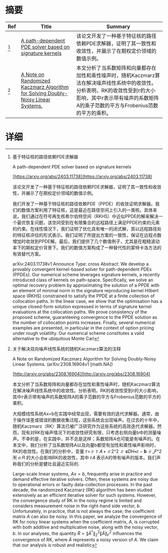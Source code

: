 # 摘要

| Ref | Title | Summary |
| --- | --- | --- |
| [^1] | [A path-dependent PDE solver based on signature kernels](https://arxiv.org/abs/2403.11738) | 该论文开发了一种基于特征核的路径依赖PDE求解器，证明了其一致性和收敛性，并展示了在期权定价领域的数值示例。 |
| [^2] | [A Note on Randomized Kaczmarz Algorithm for Solving Doubly-Noisy Linear Systems.](http://arxiv.org/abs/2308.16904) | 本文分析了当系数矩阵和向量都存在加性和乘性噪声时，随机Kaczmarz算法在解决噪声线性系统中的收敛性。分析表明，RK的收敛性受到𝜏的大小影响，其中𝜏表示带有噪声的系数矩阵A的乘子范数的平方与Frobenius范数的平方的乘积。 |

# 详细

[^1]: 基于特征核的路径依赖PDE求解器

    A path-dependent PDE solver based on signature kernels

    [https://arxiv.org/abs/2403.11738](https://arxiv.org/abs/2403.11738)

    该论文开发了一种基于特征核的路径依赖PDE求解器，证明了其一致性和收敛性，并展示了在期权定价领域的数值示例。

    

    我们开发了一种基于特征核的路径依赖PDE（PPDE）的收敛证明求解器。我们的数值方案利用了特征核，这是最近在路径空间上引入的一类核。具体来说，我们通过在符号再生核希尔伯特空间（RKHS）中近似PPDE的解来解决一个最优恢复问题，该空间受到在有限集合的远程路径上满足PPDE约束的元素的约束。在线性情况下，我们证明了优化具有唯一的闭式解，其以远程路径处的特征核评估的形式表示。我们证明了所提出方案的一致性，保证在远程点数增加时收敛到PPDE解。最后，我们提供了几个数值例子，尤其是在粗糙波动率下的期权定价背景下。我们的数值方案构成了一种替代性的蒙特卡洛方法的有效替代方案。

    arXiv:2403.11738v1 Announce Type: cross  Abstract: We develop a provably convergent kernel-based solver for path-dependent PDEs (PPDEs). Our numerical scheme leverages signature kernels, a recently introduced class of kernels on path-space. Specifically, we solve an optimal recovery problem by approximating the solution of a PPDE with an element of minimal norm in the signature reproducing kernel Hilbert space (RKHS) constrained to satisfy the PPDE at a finite collection of collocation paths. In the linear case, we show that the optimisation has a unique closed-form solution expressed in terms of signature kernel evaluations at the collocation paths. We prove consistency of the proposed scheme, guaranteeing convergence to the PPDE solution as the number of collocation points increases. Finally, several numerical examples are presented, in particular in the context of option pricing under rough volatility. Our numerical scheme constitutes a valid alternative to the ubiquitous Monte Carl
    
[^2]: 关于解决双向噪声线性系统的随机Kaczmarz算法的注释

    A Note on Randomized Kaczmarz Algorithm for Solving Doubly-Noisy Linear Systems. (arXiv:2308.16904v1 [math.NA])

    [http://arxiv.org/abs/2308.16904](http://arxiv.org/abs/2308.16904)

    本文分析了当系数矩阵和向量都存在加性和乘性噪声时，随机Kaczmarz算法在解决噪声线性系统中的收敛性。分析表明，RK的收敛性受到𝜏的大小影响，其中𝜏表示带有噪声的系数矩阵A的乘子范数的平方与Frobenius范数的平方的乘积。

    

    大规模线性系统Ax=b在实践中经常出现，需要有效的迭代求解器。通常，由于操作误差或错误的数据收集过程，这些系统会出现噪声。在过去的十年中，随机Kaczmarz（RK）算法已被广泛研究作为这些系统的高效迭代求解器。然而，现有对RK在噪声情况下的收敛性研究有限，只考虑右侧向量b中的测量噪声。不幸的是，在实践中，并不总是这样；系数矩阵A也可能是有噪声的。在本文中，我们分析了当系数矩阵A以及向量b都受有加性和乘性噪声影响时，RK的收敛性。在我们的分析中，变量 𝜏=∥ 𝜏 𝐴 ∗ ∥2^2 ∥ 𝐜𝐷𝐻∗𝑐 − 𝐛 ∥_𝐹^2🈶 𝑜 𝑅 的大小会影响RK的收敛性，其中 𝜏𝐴 表示A的带有噪声的版本。我们声称我们的分析是健壮且逼近实际的.

    Large-scale linear systems, $Ax=b$, frequently arise in practice and demand effective iterative solvers. Often, these systems are noisy due to operational errors or faulty data-collection processes. In the past decade, the randomized Kaczmarz (RK) algorithm has been studied extensively as an efficient iterative solver for such systems. However, the convergence study of RK in the noisy regime is limited and considers measurement noise in the right-hand side vector, $b$. Unfortunately, in practice, that is not always the case; the coefficient matrix $A$ can also be noisy. In this paper, we analyze the convergence of RK for noisy linear systems when the coefficient matrix, $A$, is corrupted with both additive and multiplicative noise, along with the noisy vector, $b$. In our analyses, the quantity $\tilde R=\| \tilde A^{\dagger} \|_2^2 \|\tilde A \|_F^2$ influences the convergence of RK, where $\tilde A$ represents a noisy version of $A$. We claim that our analysis is robust and realistic
    

